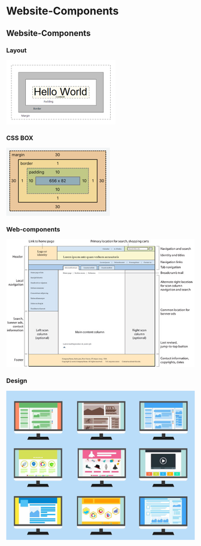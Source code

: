 # Website-Components
## Website-Components

### Layout
![](https://github.com/shreyash00007/Website-Components/blob/main/Layout.png)

### CSS BOX
![](https://github.com/shreyash00007/Website-Components/blob/main/css%20box.png)

### Web-components
![](https://github.com/shreyash00007/Website-Components/blob/main/Web-compoents.jpg)

### Design
![](https://github.com/shreyash00007/Website-Components/blob/main/design.jpg)
